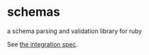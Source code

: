 # schemas
a schema parsing and validation library for ruby

See [the integration spec](spec/ui/schema_spec.rb).
